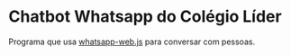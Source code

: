 # Chatbot Whatsapp do Colégio Líder

Programa que usa [whatsapp-web.js](https://wwebjs.dev/) para conversar com pessoas.
